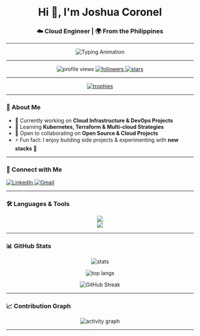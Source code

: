 <!-- Profile Header -->
<h1 align="center">Hi 👋, I'm Joshua Coronel</h1>
<h3 align="center">☁️ Cloud Engineer | 🌍 From the Philippines</h3>

---

<!-- Animated typing SVG -->
<p align="center">
  <img src="https://readme-typing-svg.herokuapp.com?size=22&duration=3000&color=00BFFF&center=true&vCenter=true&width=600&lines=Cloud+Engineer+%7C+DevOps+Enthusiast;AWS+%2B+Azure+%2B+GCP;Always+learning+new+technologies+🚀;Let's+build+something+amazing+🌟" alt="Typing Animation" />
</p>

---

<!-- Badges -->
<p align="center">
  <img src="https://komarev.com/ghpvc/?username=joshuadev101&label=Profile%20views&color=0e75b6&style=flat" alt="profile views" />
  <a href="https://github.com/joshuadev101?tab=followers">
    <img src="https://img.shields.io/github/followers/joshuadev101?label=Followers&style=social" alt="followers" />
  </a>
  <a href="https://github.com/joshuadev101/">
    <img src="https://img.shields.io/github/stars/joshuadev101?affiliations=OWNER%2CCOLLABORATOR" alt="stars" />
  </a>
</p>

---

<!-- GitHub Trophy -->
<p align="center">
  <a href="https://github.com/ryo-ma/github-profile-trophy">
    <img src="https://github-profile-trophy.vercel.app/?username=joshuadev101&theme=onedark&no-frame=true&row=1&column=6" alt="trophies" />
  </a>
</p>

---

<!-- About Section -->
### 🌟 About Me
- 🔭 Currently working on **Cloud Infrastructure & DevOps Projects**  
- 🌱 Learning **Kubernetes, Terraform & Multi-cloud Strategies**  
- 👯 Open to collaborating on **Open Source & Cloud Projects**  
- ⚡ Fun fact: I enjoy building side projects & experimenting with **new stacks** 🎯  

---

<!-- Connect -->
### 🤝 Connect with Me
<p align="left">
  <a href="https://linkedin.com/in/joshuadev101" target="blank">
    <img src="https://img.shields.io/badge/LinkedIn-0077B5?style=for-the-badge&logo=linkedin&logoColor=white" alt="LinkedIn"/>
  </a>
  <a href="mailto:your-email@gmail.com">
    <img src="https://img.shields.io/badge/Gmail-D14836?style=for-the-badge&logo=gmail&logoColor=white" alt="Gmail"/>
  </a>
</p>

---

<!-- Tech Stack -->
### 🛠️ Languages & Tools
<p align="center">
  <img src="https://skillicons.dev/icons?i=aws,azure,gcp,docker,kubernetes,linux,git,github,terraform,postman" /><br/>
  <img src="https://skillicons.dev/icons?i=java,php,cs,dotnet,flutter,dart,android,unity,mysql,html,css,js" />
</p>

---

<!-- Stats Section -->
### 📊 GitHub Stats
<p align="center">
  <img src="https://github-readme-stats.vercel.app/api?username=joshuadev101&show_icons=true&theme=radical" alt="stats" />
</p>

<p align="center">
  <img src="https://github-readme-stats.vercel.app/api/top-langs/?username=joshuadev101&layout=compact&theme=radical" alt="top langs" />
</p>

<p align="center">
  <img src="https://streak-stats.demolab.com?user=joshuadev101&theme=radical" alt="GitHub Streak" />
</p>

---

<!-- Activity Graph -->
### 📈 Contribution Graph
<p align="center">
  <img src="https://github-readme-activity-graph.vercel.app/graph?username=joshuadev101&theme=react-dark&hide_border=true&area=true" alt="activity graph" />
</p>

---
